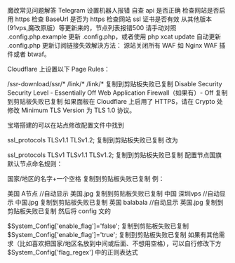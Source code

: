 魔改常见问题解答
Telegram 设置机器人报错
自查 api 是否正确
检查网站是否启用 https
检查 BaseUrl 是否为 https
检查网站 ssl 证书是否有效
从其他版本(91vps,魔改原版）等更新来的，节点列表报错500
请手动对照 .config.php.example 更新 .config.php，或者使用 php xcat update 自动更新 .config.php
更新订阅链接失效解決方法：
源站关闭所有 WAF 如 Nginx WAF 插件或者 btwaf。

Cloudflare 上设置以下 Page Rules：

/ssr-download/ssr/*
/link/*
/link/*
复制到剪贴板失败已复制
Disable Security
Security Level - Essentially Off
Web Application Firewall（如果有）- Off
复制到剪贴板失败已复制
如果面板在 Cloudflare 上启用了 HTTPS，请在 Crypto 处修改 Minimum TLS Version 为 TLS 1.0 协议。

宝塔搭建的可以在站点修改配置文件中找到

ssl_protocols TLSv1.1 TLSv1.2;
复制到剪贴板失败已复制
改为

ssl_protocols TLSv1 TLSv1.1 TLSv1.2;
复制到剪贴板失败已复制
配置节点国旗
默认节点命名规则：

国家/地区的名字+一个空格
复制到剪贴板失败已复制
例：

美国 A节点 //自动显示 美国.jpg
复制到剪贴板失败已复制
中国 深圳vps //自动显示 中国.jpg
复制到剪贴板失败已复制
英国 balabala //自动显示 英国.jpg
复制到剪贴板失败已复制
然后将 config 文的

$System_Config['enable_flag']='false';
复制到剪贴板失败已复制
$System_Config['enable_flag']='true';
复制到剪贴板失败已复制
如果有其他需求（比如喜欢把国家/地区名放到中间或后面、不想用空格），可以自行修改下方 $System_Config['flag_regex'] 中的正则表达式

